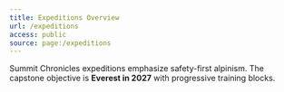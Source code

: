```yaml
---
title: Expeditions Overview
url: /expeditions
access: public
source: page:/expeditions
---
```


Summit Chronicles expeditions emphasize safety-first alpinism.
The capstone objective is **Everest in 2027** with progressive training blocks.
